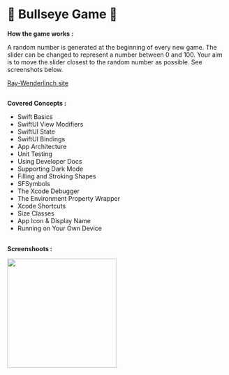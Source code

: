 # 🎯 Bullseye Game 🎯

**How the game works :**

A random number is generated at the beginning of every new game. The slider can be changed to represent a number between 0 and 100. Your aim is to move the slider closest to the random number as possible. See screenshots below.

[Ray-Wenderlinch site](https://www.raywenderlich.com/28797163-your-first-ios-swiftui-app-an-app-from-scratch)

##

**Covered Concepts :**

- Swift Basics
- SwiftUI View Modifiers
- SwiftUI State
- SwiftUI Bindings
- App Architecture
- Unit Testing
- Using Developer Docs
- Supporting Dark Mode
- Filling and Stroking Shapes
- SFSymbols
- The Xcode Debugger
- The Environment Property Wrapper
- Xcode Shortcuts
- Size Classes
- App Icon & Display Name
- Running on Your Own Device

##

**Screenshoots :**

<img src="screenshot/screemshot1.gif" width="250"/>
